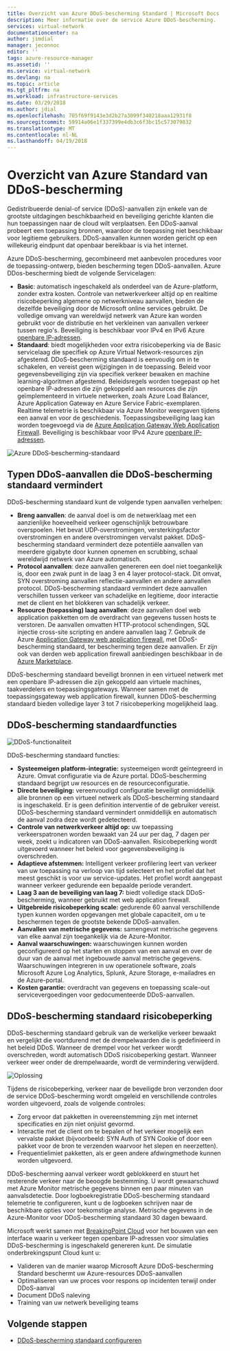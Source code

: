 ```yaml
---
title: Overzicht van Azure DDoS-bescherming Standard | Microsoft Docs
description: Meer informatie over de service Azure DDoS-bescherming.
services: virtual-network
documentationcenter: na
author: jimdial
manager: jeconnoc
editor: ''
tags: azure-resource-manager
ms.assetid: ''
ms.service: virtual-network
ms.devlang: na
ms.topic: article
ms.tgt_pltfrm: na
ms.workload: infrastructure-services
ms.date: 03/29/2018
ms.author: jdial
ms.openlocfilehash: 705f69f9143e3d2b27a3099f340218aaa12931f8
ms.sourcegitcommit: 59914a06e1f337399e4db3c6f3bc15c573079832
ms.translationtype: MT
ms.contentlocale: nl-NL
ms.lasthandoff: 04/19/2018
---
```

# <a name="azure-ddos-protection-standard-overview"></a>Overzicht van Azure Standard van DDoS-bescherming

Gedistribueerde denial-of service (DDoS)-aanvallen zijn enkele van de grootste uitdagingen beschikbaarheid en beveiliging gerichte klanten die hun toepassingen naar de cloud wilt verplaatsen. Een DDoS-aanval probeert een toepassing bronnen, waardoor de toepassing niet beschikbaar voor legitieme gebruikers. DDoS-aanvallen kunnen worden gericht op een willekeurig eindpunt dat openbaar bereikbaar is via het internet.

Azure DDoS-bescherming, gecombineerd met aanbevolen procedures voor de toepassing-ontwerp, bieden bescherming tegen DDoS-aanvallen. Azure DDos-bescherming biedt de volgende Servicelagen:

- **Basic**: automatisch ingeschakeld als onderdeel van de Azure-platform, zonder extra kosten. Controle van netwerkverkeer altijd op en realtime risicobeperking algemene op netwerkniveau aanvallen, bieden de dezelfde beveiliging door de Microsoft online services gebruikt. De volledige omvang van wereldwijd netwerk van Azure kan worden gebruikt voor de distributie en het verkleinen van aanvallen verkeer tussen regio's. Beveiliging is beschikbaar voor IPv4 en IPv6 Azure [openbare IP-adressen](virtual-network-public-ip-address.md).
- **Standaard**: biedt mogelijkheden voor extra risicobeperking via de Basic servicelaag die specifiek op Azure Virtual Network-resources zijn afgestemd. DDoS-bescherming standaard is eenvoudig om in te schakelen, en vereist geen wijzigingen in de toepassing. Beleid voor gegevensbeveiliging zijn via specifiek verkeer bewaken en machine learning-algoritmen afgestemd. Beleidsregels worden toegepast op het openbare IP-adressen die zijn gekoppeld aan resources die zijn geïmplementeerd in virtuele netwerken, zoals Azure Load Balancer, Azure Application Gateway en Azure Service Fabric-exemplaren. Realtime telemetrie is beschikbaar via Azure Monitor weergaven tijdens een aanval en voor de geschiedenis. Toepassingsbeveiliging laag kan worden toegevoegd via de [Azure Application Gateway Web Application Firewall](../application-gateway//application-gateway-web-application-firewall-overview.md?toc=%2fazure%2fvirtual-network%2ftoc.json). Beveiliging is beschikbaar voor IPv4 Azure [openbare IP-adressen](virtual-network-public-ip-address.md).

![Azure DDoS-bescherming-standaard](./media/ddos-protection-overview/ddospic.png)

## <a name="types-of-ddos-attacks-that-ddos-protection-standard-mitigates"></a>Typen DDoS-aanvallen die DDoS-bescherming standaard vermindert

DDoS-bescherming standaard kunt de volgende typen aanvallen verhelpen:

- **Breng aanvallen**: de aanval doel is om de netwerklaag met een aanzienlijke hoeveelheid verkeer ogenschijnlijk betrouwbare overspoelen. Het bevat UDP-overstromingen, versterkingsfactor overstromingen en andere overstromingen vervalst pakket. DDoS-bescherming standaard vermindert deze potentiële aanvallen van meerdere gigabyte door kunnen opnemen en scrubbing, schaal wereldwijd netwerk van Azure automatisch.
- **Protocol aanvallen**: deze aanvallen genereren een doel niet toegankelijk is, door een zwak punt in de laag 3 en 4 layer protocol-stack. Dit omvat, SYN overstroming aanvallen reflectie-aanvallen en andere aanvallen protocol. DDoS-bescherming standaard vermindert deze aanvallen verschillen tussen verkeer van schadelijke en legitieme, door interactie met de client en het blokkeren van schadelijk verkeer. 
- **Resource (toepassing) laag aanvallen**: deze aanvallen doel web application pakketten om de overdracht van gegevens tussen hosts te verstoren. De aanvallen omvatten HTTP-protocol schendingen, SQL injectie cross-site scripting en andere aanvallen laag 7. Gebruik de Azure [Application Gateway web application firewall](../application-gateway/application-gateway-web-application-firewall-overview.md?toc=%2fazure%2fvirtual-network%2ftoc.json), met DDoS-bescherming standaard, ter bescherming tegen deze aanvallen. Er zijn ook van derden web application firewall aanbiedingen beschikbaar in de [Azure Marketplace](https://azuremarketplace.microsoft.com/marketplace/apps?page=1&search=web%20application%20firewall).

DDoS-bescherming standaard beveiligt bronnen in een virtueel netwerk met een openbare IP-adressen die zijn gekoppeld aan virtuele machines, taakverdelers en toepassingsgateways. Wanneer samen met de toepassingsgateway web application firewall, kunnen DDoS-bescherming standaard bieden volledige layer 3 tot 7 risicobeperking mogelijkheid laag.

## <a name="ddos-protection-standard-features"></a>DDoS-bescherming standaardfuncties

![DDoS-functionaliteit](./media/ddos-protection-overview/ddosfeatures.png)

DDoS-bescherming standaard functies:

- **Systeemeigen platform-integratie:** systeemeigen wordt geïntegreerd in Azure. Omvat configuratie via de Azure portal. DDoS-bescherming standaard begrijpt uw resources en de resourceconfiguratie.
- **Directe beveiliging:** vereenvoudigd configuratie beveiligt onmiddellijk alle bronnen op een virtueel netwerk als DDoS-bescherming standaard is ingeschakeld. Er is geen definition interventie of de gebruiker vereist. DDoS-bescherming standaard vermindert onmiddellijk en automatisch de aanval zodra deze wordt gedetecteerd.
- **Controle van netwerkverkeer altijd op:** uw toepassing verkeerspatronen worden bewaakt van 24 uur per dag, 7 dagen per week, zoekt u indicatoren van DDoS-aanvallen. Risicobeperking wordt uitgevoerd wanneer het beleid voor gegevensbeveiliging is overschreden.
- **Adaptieve afstemmen:** Intelligent verkeer profilering leert van verkeer van uw toepassing na verloop van tijd selecteert en het profiel dat het meest geschikt is voor uw service-updates. Het profiel wordt aangepast wanneer verkeer gedurende een bepaalde periode verandert.
- **Laag 3 aan de beveiliging van laag 7:** biedt volledige stack DDoS-bescherming, wanneer gebruikt met web application firewall.
- **Uitgebreide risicobeperking scale:** gedurende 60 aanval verschillende typen kunnen worden opgevangen met globale capaciteit, om u te beschermen tegen de grootste bekende DDoS-aanvallen.
- **Aanvallen van metrische gegevens:** samengevat metrische gegevens van elke aanval zijn toegankelijk via de Azure-Monitor.
- **Aanval waarschuwingen:** waarschuwingen kunnen worden geconfigureerd op het starten en stoppen van een aanval en over de duur van de aanval met ingebouwde aanval metrische gegevens. Waarschuwingen integreren in uw operationele software, zoals Microsoft Azure Log Analytics, Splunk, Azure Storage, e-mailadres en de Azure-portal.
- **Kosten garantie:** overdracht van gegevens en toepassing scale-out servicevergoedingen voor gedocumenteerde DDoS-aanvallen.

## <a name="ddos-protection-standard-mitigation"></a>DDoS-bescherming standaard risicobeperking

DDoS-bescherming standaard gebruik van de werkelijke verkeer bewaakt en vergelijkt die voortdurend met de drempelwaarden die is gedefinieerd in het beleid DDoS. Wanneer de drempel voor het verkeer wordt overschreden, wordt automatisch DDoS risicobeperking gestart. Wanneer verkeer weer onder de drempelwaarde, wordt de vermindering verwijderd.

![Oplossing](./media/ddos-protection-overview/mitigation.png)

Tijdens de risicobeperking, verkeer naar de beveiligde bron verzonden door de service DDoS-bescherming wordt omgeleid en verschillende controles worden uitgevoerd, zoals de volgende controles:

- Zorg ervoor dat pakketten in overeenstemming zijn met internet specificaties en zijn niet onjuist gevormd.
- Interactie met de client om te bepalen of het verkeer mogelijk een vervalste pakket (bijvoorbeeld: SYN Auth of SYN Cookie of door een pakket voor de bron te verzenden waarvoor het slepen en neerzetten).
- Frequentielimiet pakketten, als er geen andere afdwingmethode kunnen worden uitgevoerd.

DDoS-bescherming aanval verkeer wordt geblokkeerd en stuurt het resterende verkeer naar de beoogde bestemming. U wordt gewaarschuwd met Azure Monitor metrische gegevens binnen een paar minuten van aanvalsdetectie. Door logboekregistratie DDoS-bescherming standaard telemetrie te configureren, kunt u de logboeken schrijven naar de beschikbare opties voor toekomstige analyse. Metrische gegevens in de Azure-Monitor voor DDoS-bescherming standaard 30 dagen bewaard.

Microsoft werkt samen met [BreakingPoint Cloud](https://www.ixiacom.com/products/breakingpoint-cloud) voor het bouwen van een interface waarin u verkeer tegen openbare IP-adressen voor simulaties DDoS-bescherming is ingeschakeld genereren kunt. De simulatie onderbrekingspunt Cloud kunt u:

- Valideren van de manier waarop Microsoft Azure DDoS-bescherming Standard beschermt uw Azure-resources DDoS-aanvallen
- Optimaliseren van uw proces voor respons op incidenten terwijl onder DDoS-aanval
- Document DDoS naleving
- Training van uw netwerk beveiliging teams

## <a name="next-steps"></a>Volgende stappen

- [DDoS-bescherming standaard configureren](manage-ddos-protection.md)